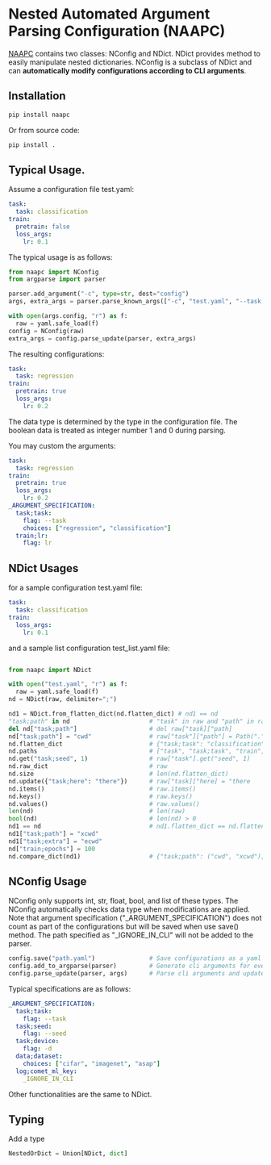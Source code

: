 # Nested Automated Argument Parsing Configuration (NAAPC)
[NAAPC](https://pypi.org/project/naapc/) contains two classes: NConfig and NDict.
NDict provides method to easily manipulate nested dictionaries.
NConfig is a subclass of NDict and can **automatically modify configurations according to CLI arguments**.

## Installation
```bash
pip install naapc
```

Or from source code:
```bash
pip install .
```

## Typical Usage.
Assume a configuration file test.yaml:
```yaml
task:
  task: classification
train:
  pretrain: false
  loss_args:
    lr: 0.1
```
The typical usage is as follows:
```python
from naapc import NConfig
from argparse import parser

parser.add_argument("-c", type=str, dest="config")
args, extra_args = parser.parse_known_args(["-c", "test.yaml", "--task;task", "regression", "--train;loss_args;lr", "0.2", "--train;pretrain", "1", "--others", "other"])

with open(args.config, "r") as f:
  raw = yaml.safe_load(f)
config = NConfig(raw)
extra_args = config.parse_update(parser, extra_args)
```
The resulting configurations:
```yaml
task:
  task: regression
train:
  pretrain: true
  loss_args:
    lr: 0.2
```

The data type is determined by the type in the configuration file.
The boolean data is treated as integer number 1 and 0 during parsing.

You may custom the arguments:
```yaml
task:
  task: regression
train:
  pretrain: true
  loss_args:
    lr: 0.2
_ARGUMENT_SPECIFICATION:
  task;task:
    flag: --task
    choices: ["regression", "classification"]
  train;lr:
    flag: lr
```

## NDict Usages
for a sample configuration test.yaml file:
```yaml
task:
  task: classification
train:
  loss_args:
    lr: 0.1
```
and a sample list configuration test_list.yaml file:
```yaml

```

```python
from naapc import NDict

with open("test.yaml", "r") as f:
  raw = yaml.safe_load(f)
nd = NDict(raw, delimiter=";")

nd1 = NDict.from_flatten_dict(nd.flatten_dict) # nd1 == nd
"task;path" in nd                      # "task" in raw and "path" in raw["task"]
del nd["task;path"]                    # del raw["task]["path]
nd["task;path"] = "cwd"                # raw["task"]["path"] = Path(".").absolute()
nd.flatten_dict                        # {"task;task": "classification", "train;loss_args;lr": 0.1}
nd.paths                               # ["task", "task;task", "train", "train;loss_args", "train;loss_args;lr"]
nd.get("task;seed", 1)                 # raw["task"].get("seed", 1)
nd.raw_dict                            # raw
nd.size                                # len(nd.flatten_dict)
nd.update({"task;here": "there"})      # raw["task]["here] = "there
nd.items()                             # raw.items()
nd.keys()                              # raw.keys()
nd.values()                            # raw.values()
len(nd)                                # len(raw)
bool(nd)                               # len(nd) > 0
nd1 == nd                              # nd1.flatten_dict == nd.flatten_dict
nd1["task;path"] = "xcwd"
nd1["task;extra"] = "ecwd"
nd["train;epochs"] = 100
nd.compare_dict(nd1)                   # {"task;path": ("cwd", "xcwd"), "task;extra": (None, ecwd), "train;epochs": (100, None)}
```

## NConfig Usage
NConfig only supports int, str, float, bool, and list of these types.
The NConfig automatically checks data type when modifications are applied.
Note that argument specification ("_ARGUMENT_SPECIFICATION") does not count as part of the configurations but will be saved when use save() method.
The path specified as "_IGNORE_IN_CLI" will not be added to the parser.

```python
config.save("path.yaml")               # Save configurations as a yaml file
config.add_to_argparse(parser)         # Generate cli arguments for every configuration.
config.parse_update(parser, args)      # Parse cli arguments and update corresponding configuration. Extra arguments will be returned.
```

Typical specifications are as follows:
```yaml
_ARGUMENT_SPECIFICATION:
  task;task:
    flag: --task
  task;seed:
    flag: --seed
  task;device:
    flag: -d
  data;dataset:
    choices: ["cifar", "imagenet", "asap"]
  log;comet_ml_key:
    _IGNORE_IN_CLI

```

Other functionalities are the same to NDict.

## Typing
Add a type
```python
NestedOrDict = Union[NDict, dict]
```
